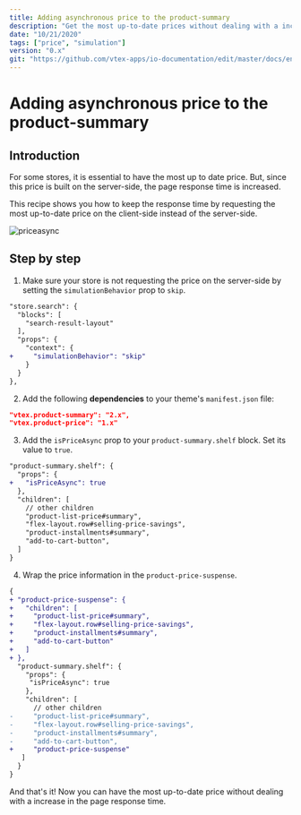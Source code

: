 ```yaml
---
title: Adding asynchronous price to the product-summary
description: "Get the most up-to-date prices without dealing with a increase in the page response time"
date: "10/21/2020"
tags: ["price", "simulation"]
version: "0.x"
git: "https://github.com/vtex-apps/io-documentation/edit/master/docs/en/Recipes/layout/async-price.md"
---
```


# Adding asynchronous price to the product-summary

## Introduction

For some stores, it is essential to have the most up to date price. But, since this price is built on the server-side, the page response time is increased.

This recipe shows you how to keep the response time by requesting the most up-to-date price on the client-side instead of the server-side.

![priceasync](https://user-images.githubusercontent.com/40380674/96735041-85265680-1391-11eb-80e9-2eb35607fd72.gif)

## Step by step

1. Make sure your store is not requesting the price on the server-side by setting the `simulationBehavior` prop to `skip`.

```diff
"store.search": {
  "blocks": [
    "search-result-layout"
  ],
  "props": {
    "context": {
+     "simulationBehavior": "skip"
    }
  }
},
```

2. Add the following **dependencies** to your theme's `manifest.json` file:

```json
"vtex.product-summary": "2.x",
"vtex.product-price": "1.x"
```

3. Add the `isPriceAsync` prop to your `product-summary.shelf` block. Set its value to `true`.

```diff
"product-summary.shelf": {
  "props": {
+   "isPriceAsync": true
  },
  "children": [
    // other children
    "product-list-price#summary",
    "flex-layout.row#selling-price-savings",
    "product-installments#summary",
    "add-to-cart-button",
  ]
}
```

4. Wrap the price information in the `product-price-suspense`.

```diff
{
+ "product-price-suspense": {
+   "children": [
+     "product-list-price#summary",
+     "flex-layout.row#selling-price-savings",
+     "product-installments#summary",
+     "add-to-cart-button"
+   ]
+ },
  "product-summary.shelf": {
    "props": {
     "isPriceAsync": true
    },
    "children": [
      // other children
-     "product-list-price#summary",
-     "flex-layout.row#selling-price-savings",
-     "product-installments#summary",
-     "add-to-cart-button",
+     "product-price-suspense"
   ]
  }
}
```

And that's it! Now you can have the most up-to-date price without dealing with a increase in the page response time.
